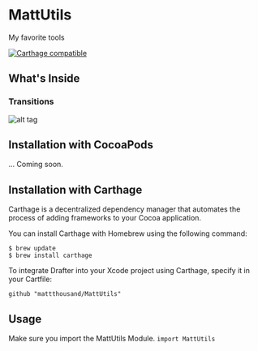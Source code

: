 # MattUtils
My favorite tools

[![Carthage compatible](https://img.shields.io/badge/Carthage-compatible-4BC51D.svg?style=flat)](https://github.com/mattthousand/mattutils)


## What's Inside

### Transitions

![alt tag](https://raw.github.com/mattthousand/mattutils/master/SplitTransition.gif)

## Installation with CocoaPods

... Coming soon.


## Installation with Carthage

Carthage is a decentralized dependency manager that automates the process of adding frameworks to your Cocoa application.

You can install Carthage with Homebrew using the following command:

```
$ brew update
$ brew install carthage
```

To integrate Drafter into your Xcode project using Carthage, specify it in your Cartfile:

`github "mattthousand/MattUtils"`

## Usage

Make sure you import the MattUtils Module. `import MattUtils`

